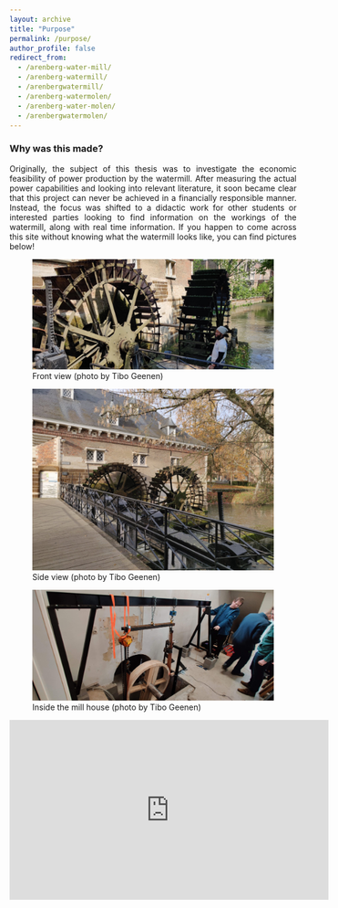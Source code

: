 ```yaml
---
layout: archive
title: "Purpose"
permalink: /purpose/
author_profile: false
redirect_from:
  - /arenberg-water-mill/
  - /arenberg-watermill/
  - /arenbergwatermill/
  - /arenberg-watermolen/
  - /arenberg-water-molen/
  - /arenbergwatermolen/
---
```

<style>body {text-align: justify}</style>

### Why was this made?

Originally, the subject of this thesis was to investigate the economic feasibility of power production by the watermill. After measuring the actual power capabilities and looking into relevant literature, it soon became clear that this project can never be achieved in a financially responsible manner. Instead, the focus was shifted to a didactic work for other students or interested parties looking to find information on the workings of the watermill, along with real time information. If you happen to come across this site without knowing what the watermill looks like, you can find pictures below!


<figure>
  <img src="/images/watermill_arenberg_3.jpg">
  <figcaption>Front view (photo by Tibo Geenen)</figcaption>
</figure>

<figure>
  <img src="/images/watermill_arenberg_sideview.jpg">
  <figcaption>Side view (photo by Tibo Geenen)</figcaption>
</figure>

<figure>
  <img src="/images/watermill_arenberg_inside.jpg">
  <figcaption>Inside the mill house (photo by Tibo Geenen)</figcaption>
</figure>

<iframe width="560" height="315" src="https://www.youtube.com/embed/2KCysotb55A?controls=0" title="Outside view - Arenberg Watermill" frameborder="0" allow="accelerometer; autoplay; clipboard-write; encrypted-media; gyroscope; picture-in-picture" allowfullscreen></iframe>